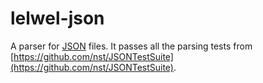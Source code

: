 # lelwel-json
A parser for [JSON](https://en.wikipedia.org/wiki/JSON) files.
It passes all the parsing tests from [https://github.com/nst/JSONTestSuite](https://github.com/nst/JSONTestSuite).
